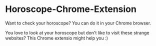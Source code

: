 # Horoscope-Chrome-Extension
Want to check your horoscope? You can do it in your Chrome browser.

You love to look at your horoscope but don't like to visit these strange websites? This Chrome extensio might help you :)
